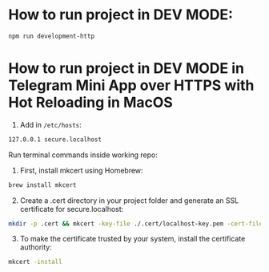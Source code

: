 # How to run project in DEV MODE:

```bash
npm run development-http
```

# How to run project in DEV MODE in Telegram Mini App over HTTPS with Hot Reloading in MacOS

1. Add in `/etc/hosts`:

```bash
127.0.0.1 secure.localhost
```

Run terminal commands inside working repo:

1. First, install mkcert using Homebrew:

```bash
brew install mkcert
```

2. Create a .cert directory in your project folder and generate an SSL certificate for secure.localhost:

```bash
mkdir -p .cert && mkcert -key-file ./.cert/localhost-key.pem -cert-file ./.cert/localhost.pem 'secure.localhost'
```

3. To make the certificate trusted by your system, install the certificate authority:

```bash
mkcert -install
```
